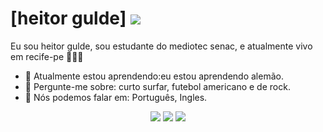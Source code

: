 # [heitor gulde] <img src="https://media.tenor.com/RT3cVfUy3_wAAAAM/neymar-soccer.gif" >

Eu sou heitor gulde, sou estudante do mediotec senac, e atualmente vivo em recife-pe 👨🏻‍💻 

- 🚀 Atualmente estou aprendendo:eu estou aprendendo alemão.
- 💬 Pergunte-me sobre: curto surfar, futebol americano e de rock.
- 📣 Nós podemos falar em: Português, Ingles.

<div align="center">

  <a href="#" alt="Gmail">
    <img src="https://img.shields.io/badge/-Gmail-FF0000?style=flat-square&labelColor=FF0000&logo=gmail&logoColor=white&link=LINK-DO-SEU-EMAIL"/></a>

  <a href="#" alt="Linkedin">
    <img src="https://img.shields.io/badge/-Linkedin-0e76a8?style=flat-square&logo=Linkedin&logoColor=white&link=LINK-DO-SEU-LINKEDIN" /></a>

  <a href="#" alt="Instagram">
    <img src="https://img.shields.io/badge/-Instagram-DF0174?style=flat-square&labelColor=DF0174&logo=instagram&logoColor=white&link=LINK-DO-SEU-INSTAGRAM"/></a>

</div>

